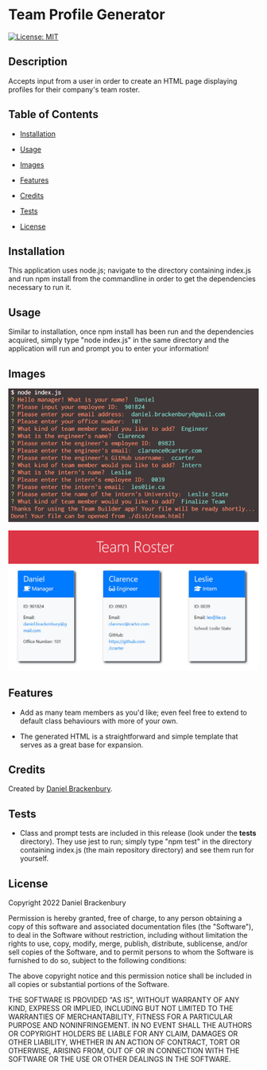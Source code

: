 
# Team Profile Generator
[![License: MIT](https://img.shields.io/badge/License-MIT-yellow.svg)](https://opensource.org/licenses/MIT)

## Description

Accepts input from a user in order to create an HTML page displaying profiles for their company's team roster.

## Table of Contents
- [Installation](#installation)
- [Usage](#usage)
- [Images](#images)
- [Features](#features)
- [Credits](#credits)

- [Tests](#tests)

- [License](#license)


## Installation

This application uses node.js; navigate to the directory containing index.js and run npm install from the commandline in order to get the dependencies necessary to run it.


## Usage

Similar to installation, once npm install has been run and the dependencies acquired, simply type "node index.js" in the same directory and the application will run and prompt you to enter your information!


## Images


![The application running in the commandline.](./assets/images/cmd_preview.jpg)


![The generated HTML file.](./assets/images/web_preview.jpg)




## Features


- Add as many team members as you'd like; even feel free to extend to default class behaviours with more of your own.


- The generated HTML is a straightforward and simple template that serves as a great base for expansion.




## Credits

Created by [Daniel Brackenbury](https://github.com/helpvisa).





## Tests


- Class and prompt tests are included in this release (look under the __tests__ directory). They use jest to run; simply type "npm test" in the directory containing index.js (the main repository directory) and see them run for yourself.





## License

Copyright 2022 Daniel Brackenbury

Permission is hereby granted, free of charge, to any person obtaining a copy of this software and associated documentation files (the "Software"), to deal in the Software without restriction, including without limitation the rights to use, copy, modify, merge, publish, distribute, sublicense, and/or sell copies of the Software, and to permit persons to whom the Software is furnished to do so, subject to the following conditions:

The above copyright notice and this permission notice shall be included in all copies or substantial portions of the Software.

THE SOFTWARE IS PROVIDED "AS IS", WITHOUT WARRANTY OF ANY KIND, EXPRESS OR IMPLIED, INCLUDING BUT NOT LIMITED TO THE WARRANTIES OF MERCHANTABILITY, FITNESS FOR A PARTICULAR PURPOSE AND NONINFRINGEMENT. IN NO EVENT SHALL THE AUTHORS OR COPYRIGHT HOLDERS BE LIABLE FOR ANY CLAIM, DAMAGES OR OTHER LIABILITY, WHETHER IN AN ACTION OF CONTRACT, TORT OR OTHERWISE, ARISING FROM, OUT OF OR IN CONNECTION WITH THE SOFTWARE OR THE USE OR OTHER DEALINGS IN THE SOFTWARE.
